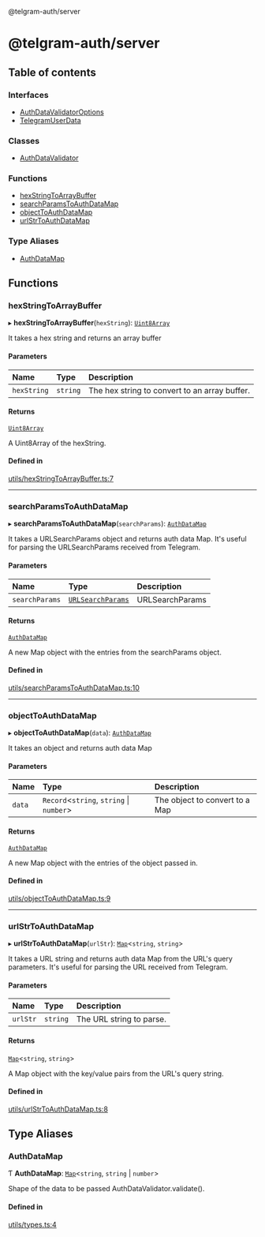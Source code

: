 @telgram-auth/server

# @telgram-auth/server

## Table of contents

### Interfaces

- [AuthDataValidatorOptions](interfaces/AuthDataValidatorOptions.md)
- [TelegramUserData](interfaces/TelegramUserData.md)

### Classes

- [AuthDataValidator](classes/AuthDataValidator.md)

### Functions

- [hexStringToArrayBuffer](README.md#hexstringtoarraybuffer)
- [searchParamsToAuthDataMap](README.md#searchparamstoauthdatamap)
- [objectToAuthDataMap](README.md#objecttoauthdatamap)
- [urlStrToAuthDataMap](README.md#urlstrtoauthdatamap)

### Type Aliases

- [AuthDataMap](README.md#authdatamap)

## Functions

### hexStringToArrayBuffer

▸ **hexStringToArrayBuffer**(`hexString`): [`Uint8Array`]( https://developer.mozilla.org/en-US/docs/Web/JavaScript/Reference/Global_Objects/Uint8Array )

It takes a hex string and returns an array buffer

#### Parameters

| Name | Type | Description |
| :------ | :------ | :------ |
| `hexString` | `string` | The hex string to convert to an array buffer. |

#### Returns

[`Uint8Array`]( https://developer.mozilla.org/en-US/docs/Web/JavaScript/Reference/Global_Objects/Uint8Array )

A Uint8Array of the hexString.

#### Defined in

[utils/hexStringToArrayBuffer.ts:7](https://github.com/manzoorwanijk/telegram-auth/blob/b847da9/packages/server/src/utils/hexStringToArrayBuffer.ts#L7)

___

### searchParamsToAuthDataMap

▸ **searchParamsToAuthDataMap**(`searchParams`): [`AuthDataMap`](README.md#authdatamap)

It takes a URLSearchParams object and returns auth data Map.
It's useful for parsing the URLSearchParams received from Telegram.

#### Parameters

| Name | Type | Description |
| :------ | :------ | :------ |
| `searchParams` | [`URLSearchParams`]( https://developer.mozilla.org/en-US/docs/Web/API/URLSearchParams ) | URLSearchParams |

#### Returns

[`AuthDataMap`](README.md#authdatamap)

A new Map object with the entries from the searchParams object.

#### Defined in

[utils/searchParamsToAuthDataMap.ts:10](https://github.com/manzoorwanijk/telegram-auth/blob/b847da9/packages/server/src/utils/searchParamsToAuthDataMap.ts#L10)

___

### objectToAuthDataMap

▸ **objectToAuthDataMap**(`data`): [`AuthDataMap`](README.md#authdatamap)

It takes an object and returns auth data Map

#### Parameters

| Name | Type | Description |
| :------ | :------ | :------ |
| `data` | `Record`<`string`, `string` \| `number`\> | The object to convert to a Map |

#### Returns

[`AuthDataMap`](README.md#authdatamap)

A new Map object with the entries of the object passed in.

#### Defined in

[utils/objectToAuthDataMap.ts:9](https://github.com/manzoorwanijk/telegram-auth/blob/b847da9/packages/server/src/utils/objectToAuthDataMap.ts#L9)

___

### urlStrToAuthDataMap

▸ **urlStrToAuthDataMap**(`urlStr`): [`Map`]( https://developer.mozilla.org/en-US/docs/Web/JavaScript/Reference/Global_Objects/Map )<`string`, `string`\>

It takes a URL string and returns auth data Map from the URL's query parameters.
It's useful for parsing the URL received from Telegram.

#### Parameters

| Name | Type | Description |
| :------ | :------ | :------ |
| `urlStr` | `string` | The URL string to parse. |

#### Returns

[`Map`]( https://developer.mozilla.org/en-US/docs/Web/JavaScript/Reference/Global_Objects/Map )<`string`, `string`\>

A Map object with the key/value pairs from the URL's query string.

#### Defined in

[utils/urlStrToAuthDataMap.ts:8](https://github.com/manzoorwanijk/telegram-auth/blob/b847da9/packages/server/src/utils/urlStrToAuthDataMap.ts#L8)

## Type Aliases

### AuthDataMap

Ƭ **AuthDataMap**: [`Map`]( https://developer.mozilla.org/en-US/docs/Web/JavaScript/Reference/Global_Objects/Map )<`string`, `string` \| `number`\>

Shape of the data to be passed AuthDataValidator.validate().

#### Defined in

[utils/types.ts:4](https://github.com/manzoorwanijk/telegram-auth/blob/b847da9/packages/server/src/utils/types.ts#L4)
